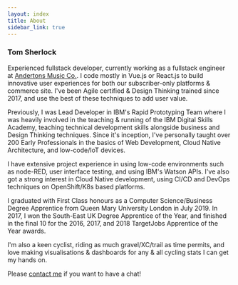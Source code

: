 ```yaml
---
layout: index
title: About
sidebar_link: true
---
```


### Tom Sherlock

Experienced fullstack developer, currently working as a fullstack engineer at [Andertons Music Co.](www.andertons.co.uk).  I code mostly in Vue.js or React.js to build innovative user experiences for both our subscriber-only platforms & commerce site. I've been Agile certified & Design Thinking trained since 2017, and use the best of these techniques to add user value. 

Previously, I was Lead Developer in IBM's Rapid Prototyping Team where I was heavily involved in the teaching & running of the IBM Digital Skills Academy, teaching technical development skills alongside business and Design Thinking techniques. Since it's inception, I've personally taught over 200 Early Professionals in the basics of Web Development, Cloud Native Architecture, and low-code/IoT devices.

I have extensive project experience in using low-code environments such as node-RED, user interface testing, and using IBM's Watson APIs. I've also got a strong interest in Cloud Native development, using CI/CD and DevOps techniques on OpenShift/K8s based platforms.

I graduated with First Class honours as a Computer Science/Business Degree Apprentice from Queen Mary University London in July 2019. In 2017, I won the South-East UK Degree Apprentice of the Year, and finished in the final 10 for the 2016, 2017, and 2018 TargetJobs Apprentice of the Year awards.

I'm also a keen cyclist, riding as much gravel/XC/trail as time permits, and love making visualisations & dashboards for any & all cycling stats I can get my hands on.

Please [contact me](MAILTO:tom.sherlock@ntlworld.com) if you want to have a chat!
